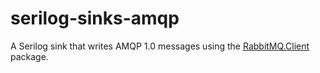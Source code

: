 # serilog-sinks-amqp

A Serilog sink that writes AMQP 1.0 messages using the [RabbitMQ.Client](https://www.nuget.org/packages/AMQPNetLite/) package. 
